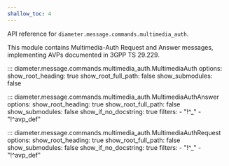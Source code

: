 ```yaml
---
shallow_toc: 4
---
```

API reference for `diameter.message.commands.multimedia_auth`.

This module contains Multimedia-Auth Request and Answer messages, implementing
AVPs documented in 3GPP TS 29.229.

::: diameter.message.commands.multimedia_auth.MultimediaAuth
    options:
      show_root_heading: true
      show_root_full_path: false
      show_submodules: false


::: diameter.message.commands.multimedia_auth.MultimediaAuthAnswer
    options:
      show_root_heading: true
      show_root_full_path: false
      show_submodules: false
      show_if_no_docstring: true
      filters:
        - "!^_"
        - "!^avp_def"


::: diameter.message.commands.multimedia_auth.MultimediaAuthRequest
    options:
      show_root_heading: true
      show_root_full_path: false
      show_submodules: false
      show_if_no_docstring: true
      filters:
        - "!^_"
        - "!^avp_def"
